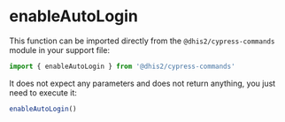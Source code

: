 # enableAutoLogin

This function can be imported directly from the `@dhis2/cypress-commands`
module in your support file:

```js
import { enableAutoLogin } from '@dhis2/cypress-commands'
```

It does not expect any parameters and does not return anything, you just need
to execute it:

```js
enableAutoLogin()
```

